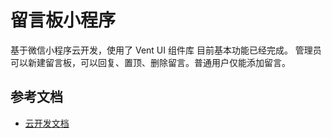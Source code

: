 # 留言板小程序

基于微信小程序云开发，使用了 Vent UI 组件库
目前基本功能已经完成。
管理员可以新建留言板，可以回复、置顶、删除留言。普通用户仅能添加留言。

## 参考文档

- [云开发文档](https://developers.weixin.qq.com/miniprogram/dev/wxcloud/basis/getting-started.html)

